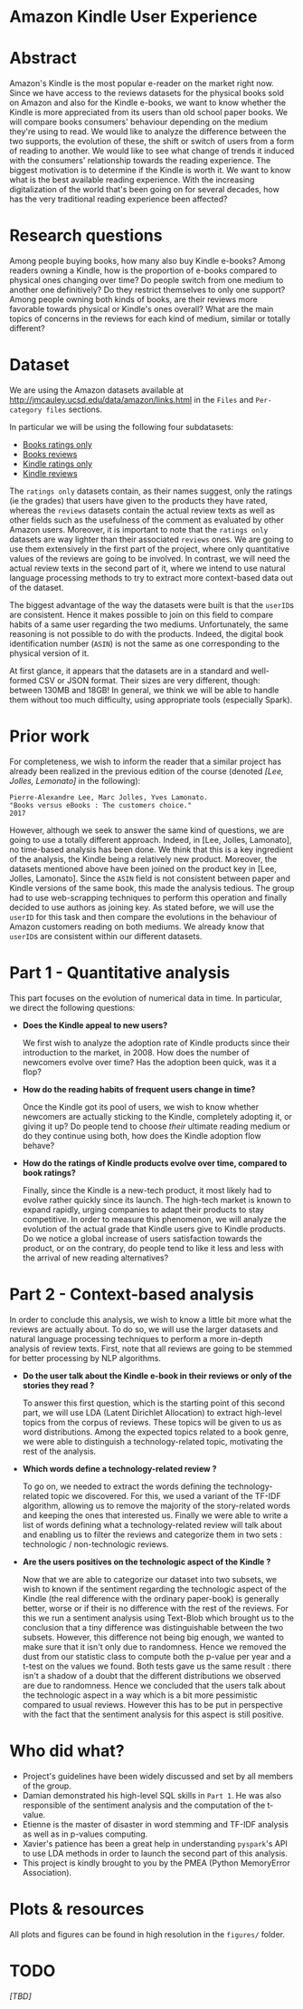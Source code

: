 # Amazon Kindle User Experience

# Abstract
Amazon's Kindle is the most popular e-reader on the market right now. Since we have access to the reviews datasets for the physical books sold on Amazon and also for the Kindle e-books, we want to know whether the Kindle is more appreciated from its users than old school paper books. We will compare books consumers' behaviour depending on the medium they're using to read. We would like to analyze the difference between the two supports, the evolution of these, the shift or switch of users from a form of reading to another. We would like to see what change of trends it induced with the consumers' relationship towards the reading experience. The biggest motivation is to determine if the Kindle is worth it. We want to know what is the best available reading experience. With the increasing digitalization of the world that's been going on for several decades, how has the very traditional reading experience been affected?

# Research questions
Among people buying books, how many also buy Kindle e-books? Among readers owning a Kindle, how is the proportion of e-books compared to physical ones changing over time? Do people switch from one medium to another one definitively? Do they restrict themselves to only one support? Among people owning both kinds of books, are their reviews more favorable towards physical or Kindle's ones overall? What are the main topics of concerns in the reviews for each kind of medium, similar or totally different?

# Dataset
We are using the Amazon datasets available at http://jmcauley.ucsd.edu/data/amazon/links.html in the `Files` and `Per-category files` sections.

In particular we will be using the following four subdatasets:
- [Books ratings only](http://snap.stanford.edu/data/amazon/productGraph/categoryFiles/ratings_Books.csv)
- [Books reviews](http://snap.stanford.edu/data/amazon/productGraph/categoryFiles/reviews_Books.json.gz)
- [Kindle ratings only](http://snap.stanford.edu/data/amazon/productGraph/categoryFiles/ratings_Kindle_Store.csv)
- [Kindle reviews](http://snap.stanford.edu/data/amazon/productGraph/categoryFiles/reviews_Kindle_Store.json.gz)

The `ratings only` datasets contain, as their names suggest, only the ratings (ie the grades) that users have given to the products they have rated, whereas the `reviews` datasets contain the actual review texts as well as other fields such as the usefulness of the comment as evaluated by other Amazon users. Moreover, it is important to note that the `ratings only` datasets are way lighter than their associated `reviews` ones. We are going to use them extensively in the first part of the project, where only quantitative values of the reviews are going to be involved. In contrast, we will need the actual review texts in the second part of it, where we intend to use natural language processing methods to try to extract more context-based data out of the dataset.

The biggest advantage of the way the datasets were built is that the `userID`s are consistent. Hence it makes possible to join on this field to compare habits of a same user regarding the two mediums. Unfortunately, the same reasoning is not possible to do with the products. Indeed, the digital book identification number (`ASIN`) is not the same as one corresponding to the physical version of it.

At first glance, it appears that the datasets are in a standard and well-formed CSV or JSON format. Their sizes are very different, though: between 130MB and 18GB! In general, we think we will be able to handle them without too much difficulty, using appropriate tools (especially Spark).

# Prior work
For completeness, we wish to inform the reader that a similar project has already been realized in the previous edition of the course (denoted *[Lee, Jolles, Lemonato]* in the following):

```
Pierre-Alexandre Lee, Marc Jolles, Yves Lamonato.
"Books versus eBooks : The customers choice."
2017
```

However, although we seek to answer the same kind of questions, we are going to use a totally different approach. Indeed, in [Lee, Jolles, Lamonato], no time-based analysis has been done. We think that this is a key ingredient of the analysis, the Kindle being a relatively new product. Moreover, the datasets mentioned above have been joined on the product key in [Lee, Jolles, Lamonato]. Since the `ASIN` field is not consistent between paper and Kindle versions of the same book, this made the analysis tedious. The group had to use web-scrapping techniques to perform this operation and finally decided to use authors as joining key. As stated before, we will use the `userID` for this task and then compare the evolutions in the behaviour of Amazon customers reading on both mediums. We already know that `userID`s are consistent within our different datasets.

# Part 1 - Quantitative analysis
This part focuses on the evolution of numerical data in time. In particular, we direct the following questions:
- __Does the Kindle appeal to new users?__

    We first wish to analyze the adoption rate of Kindle products since their introduction to the market, in 2008. How does the number of newcomers evolve over time? Has the adoption been quick, was it a flop?

- __How do the reading habits of frequent users change in time?__

    Once the Kindle got its pool of users, we wish to know whether newcomers are actually sticking to the Kindle, completely adopting it, or giving it up? Do people tend to choose *their* ultimate reading medium or do they continue using both, how does the Kindle adoption flow behave?

- __How do the ratings of Kindle products evolve over time, compared to book ratings?__

    Finally, since the Kindle is a new-tech product, it most likely had to evolve rather quickly since its launch. The high-tech market is known to expand rapidly, urging companies to adapt their products to stay competitive. In order to measure this phenomenon, we will analyze the evolution of the actual grade that Kindle users give to Kindle products. Do we notice a global increase of users satisfaction towards the product, or on the contrary, do people tend to like it less and less with the arrival of new reading alternatives?

# Part 2 - Context-based analysis
In order to conclude this analysis, we wish to know a little bit more what the reviews are actually about. To do so, we will use the larger datasets and natural language processing techniques to perform a more in-depth analysis of review texts. First, note that all reviews are going to be stemmed for better processing by NLP algorithms. 

- __Do the user talk about the Kindle e-book in their reviews or only of the stories they read ?__

    To answer this first question, which is the starting point of this second part, we will use LDA (Latent Dirichlet Allocation) to extract high-level topics from the corpus of reviews. These topics will be given to us as word distributions. Among the expected topics related to a book genre, we were able to distinguish a technology-related topic, motivating the rest of the analysis. 
    
- __Which words define a technology-related review ?__
    
    To go on, we needed to extract the words defining the technology-related topic we discovered. For this, we used a variant of the TF-IDF algorithm, allowing us to remove the majority of the story-related words and keeping the ones that interested us. Finally we were able to write a list of words defining what a technology-related review will talk about and enabling us to filter the reviews and categorize them in two sets : technologic / non-technologic reviews.
    
- __Are the users positives on the technologic aspect of the Kindle ?__

    Now that we are able to categorize our dataset into two subsets, we wish to known if the sentiment regarding the technologic aspect of the Kindle (the real difference with the ordinary paper-book) is generally better, worse or if their is no difference with the rest of the reviews. For this we run a sentiment analysis using Text-Blob which brought us to the conclusion that a tiny difference was distinguishable between the two subsets. However, this difference not being big enough, we wanted to make sure that it isn't only due to randomness. Hence we removed the dust from our statistic class to compute both the p-value per year and a t-test on the values we found. Both tests gave us the same result : there isn't a shadow of a doubt that the different distributions we observed are due to randomness. Hence we concluded that the users talk about the technologic aspect in a way which is a bit more pessimistic compared to usual reviews. However this has to be put in perspective with the fact that the sentiment analysis for this aspect is still positive.

# Who did what?
- Project's guidelines have been widely discussed and set by all members of the group.
- Damian demonstrated his high-level SQL skills in `Part 1`. He was also responsible of the sentiment analysis and the computation of the t-value.
- Etienne is the master of disaster in word stemming and TF-IDF analysis as well as in p-values computing.
- Xavier's patience has been a great help in understanding `pyspark`'s API to use LDA methods in order to launch the second part of this analysis.
- This project is kindly brought to you by the PMEA (Python MemoryError Association).

# Plots & resources
All plots and figures can be found in high resolution in the `figures/` folder.

# TODO
*[TBD]*
